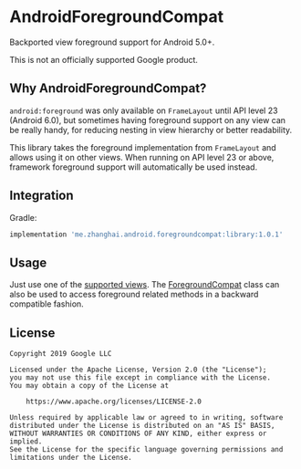 # AndroidForegroundCompat

Backported view foreground support for Android 5.0+.

This is not an officially supported Google product.

## Why AndroidForegroundCompat?

`android:foreground` was only available on `FrameLayout` until API level 23 (Android 6.0), but sometimes having foreground support on any view can be really handy, for reducing nesting in view hierarchy or better readability.

This library takes the foreground implementation from `FrameLayout` and allows using it on other views. When running on API level 23 or above, framework foreground support will automatically be used instead.

## Integration

Gradle:

```gradle
implementation 'me.zhanghai.android.foregroundcompat:library:1.0.1'
```

## Usage

Just use one of the [supported views](library/src/main/java/me/zhanghai/android/foregroundcompat). The [ForegroundCompat](library/src/main/java/me/zhanghai/android/foregroundcompat/ForegroundCompat.java) class can also be used to access foreground related methods in a backward compatible fashion.

## License

    Copyright 2019 Google LLC

    Licensed under the Apache License, Version 2.0 (the "License");
    you may not use this file except in compliance with the License.
    You may obtain a copy of the License at

        https://www.apache.org/licenses/LICENSE-2.0

    Unless required by applicable law or agreed to in writing, software
    distributed under the License is distributed on an "AS IS" BASIS,
    WITHOUT WARRANTIES OR CONDITIONS OF ANY KIND, either express or implied.
    See the License for the specific language governing permissions and
    limitations under the License.
